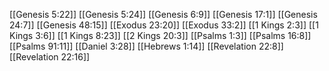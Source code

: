 [[Genesis 5:22]]
[[Genesis 5:24]]
[[Genesis 6:9]]
[[Genesis 17:1]]
[[Genesis 24:7]]
[[Genesis 48:15]]
[[Exodus 23:20]]
[[Exodus 33:2]]
[[1 Kings 2:3]]
[[1 Kings 3:6]]
[[1 Kings 8:23]]
[[2 Kings 20:3]]
[[Psalms 1:3]]
[[Psalms 16:8]]
[[Psalms 91:11]]
[[Daniel 3:28]]
[[Hebrews 1:14]]
[[Revelation 22:8]]
[[Revelation 22:16]]

